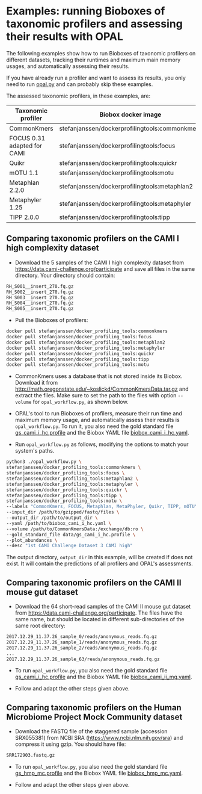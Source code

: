 # Examples: running Bioboxes of taxonomic profilers and assessing their results with OPAL

The following examples show how to run Bioboxes of taxonomic profilers on different datasets, tracking their runtimes and maximum main memory usages, and automatically assessing their results.

If you have already run a profiler and want to assess its results, you only need to run [opal.py](README.md#running-opalpy) and can probably skip these examples.

The assessed taxonomic profilers, in these examples, are:

| Taxonomic profiler | Biobox docker image |
|---|---|
| CommonKmers | stefanjanssen/dockerprofilingtools:commonkmers |
| FOCUS 0.31 adapted for CAMI | stefanjanssen/dockerprofilingtools:focus |
| Quikr | stefanjanssen/dockerprofilingtools:quickr |
| mOTU 1.1 | stefanjanssen/dockerprofilingtools:motu |
| Metaphlan 2.2.0 | stefanjanssen/dockerprofilingtools:metaphlan2 |
| Metaphyler 1.25 | stefanjanssen/dockerprofilingtools:metaphyler |
| TIPP 2.0.0 | stefanjanssen/dockerprofilingtools:tipp |

## Comparing taxonomic profilers on the CAMI I high complexity dataset

- Download the 5 samples of the CAMI I high complexity dataset from <https://data.cami-challenge.org/participate> and save all files in the same directory. Your directory should contain:

~~~BASH
RH_S001__insert_270.fq.gz
RH_S002__insert_270.fq.gz
RH_S003__insert_270.fq.gz
RH_S004__insert_270.fq.gz
RH_S005__insert_270.fq.gz
~~~

- Pull the Bioboxes of profilers:

~~~BASH
docker pull stefanjanssen/docker_profiling_tools:commonkmers
docker pull stefanjanssen/docker_profiling_tools:focus
docker pull stefanjanssen/docker_profiling_tools:metaphlan2
docker pull stefanjanssen/docker_profiling_tools:metaphyler
docker pull stefanjanssen/docker_profiling_tools:quickr
docker pull stefanjanssen/docker_profiling_tools:tipp
docker pull stefanjanssen/docker_profiling_tools:motu
~~~

- CommonKmers uses a database that is not stored inside its Biobox. Download it from <http://math.oregonstate.edu/~koslickd/CommonKmersData.tar.gz> and extract the files. Make sure to set the path to the files with option `--volume` for `opal_workflow.py`, as shown below.

- OPAL's tool to run Bioboxes of profilers, measure their run time and maximum memory usage, and automatically assess their results is `opal_workflow.py`. To run it, you also need the gold standard file [gs_cami_i_hc.profile](data/gs_cami_i_hc.profile) and the Biobox YAML file [biobox_cami_i_hc.yaml](data/biobox_cami_i_hc.yaml).

- Run `opal_workflow.py` as follows, modifying the options to match your system's paths.

~~~BASH
python3 ./opal_workflow.py \
stefanjanssen/docker_profiling_tools:commonkmers \
stefanjanssen/docker_profiling_tools:focus \
stefanjanssen/docker_profiling_tools:metaphlan2 \
stefanjanssen/docker_profiling_tools:metaphyler \
stefanjanssen/docker_profiling_tools:quickr \
stefanjanssen/docker_profiling_tools:tipp \
stefanjanssen/docker_profiling_tools:motu \
--labels "CommonKmers, FOCUS, Metaphlan, MetaPhyler, Quikr, TIPP, mOTU" \
--input_dir /path/to/gzipped/fastq/files \
--output_dir /path/to/output_dir \
--yaml /path/to/biobox_cami_i_hc.yaml \
--volume /path/to/CommonKmersData:/exchange/db:ro \
--gold_standard_file data/gs_cami_i_hc.profile \
--plot_abundances \
--desc "1st CAMI Challenge Dataset 3 CAMI high"
~~~

The output directory, `output_dir` in this example, will be created if does not exist. It will contain the predictions of all profilers and OPAL's assessments.

## Comparing taxonomic profilers on the CAMI II mouse gut dataset

- Download the 64 short-read samples of the CAMI II mouse gut dataset from <https://data.cami-challenge.org/participate>. The files have the same name, but should be located in different sub-directories of the same root directory:

~~~BASH
2017.12.29_11.37.26_sample_0/reads/anonymous_reads.fq.gz
2017.12.29_11.37.26_sample_1/reads/anonymous_reads.fq.gz
2017.12.29_11.37.26_sample_2/reads/anonymous_reads.fq.gz
...
2017.12.29_11.37.26_sample_63/reads/anonymous_reads.fq.gz
~~~

- To run `opal_workflow.py`, you also need the gold standard file [gs_cami_i_hc.profile](data/gs_cami_i_hc.profile) and the Biobox YAML file [biobox_cami_ii_mg.yaml](data/biobox_cami_ii_mg.yaml).

- Follow and adapt the other steps given above.

## Comparing taxonomic profilers on the Human Microbiome Project Mock Community dataset

- Download the FASTQ file of the staggered sample (accession SRX055381) from NCBI SRA (<https://www.ncbi.nlm.nih.gov/sra>) and compress it using gzip. You should have file:

~~~BASH
SRR172903.fastq.gz
~~~

- To run `opal_workflow.py`, you also need the gold standard file [gs_hmp_mc.profile](data/gs_hmp_mc.profile) and the Biobox YAML file [biobox_hmp_mc.yaml](data/biobox_hmp_mc.yaml).

- Follow and adapt the other steps given above.